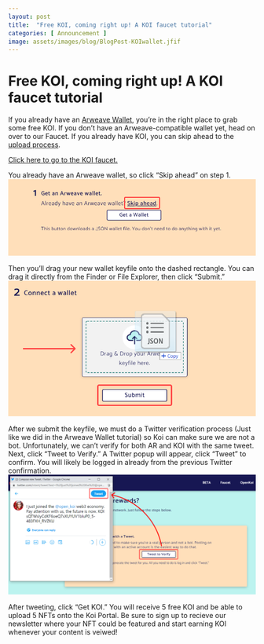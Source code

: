 ```yaml
---
layout: post
title:  "Free KOI, coming right up! A KOI faucet tutorial"
categories: [ Announcement ]
image: assets/images/blog/BlogPost-KOIwallet.jfif
---
```


# Free KOI, coming right up! A KOI faucet tutorial

If you already have an [Arweave Wallet](https://blog.openkoi.com/An-Arweave-faucet-tutorial/), you’re in the right place to grab some free KOI. If you don’t have an Arweave-compatible wallet yet, head on over to our Faucet. If you already have KOI, you can skip ahead to the [upload process](https://koi.rocks/register-content).

[Click here to go to the KOI faucet.](https://koi.rocks/faucet?step=0)

You already have an Arweave wallet, so click “Skip ahead” on step 1.
![get free crypto by downloading faucet](/assets/images/blog/step1_faucet.png)

Then you’ll drag your new wallet keyfile onto the dashed rectangle. You can drag it directly from the Finder or File Explorer, then click “Submit.”
![get free crypto by downloading faucet](/assets/images/blog/step2_faucet.png)


After we submit the keyfile, we must do a Twitter verification process (Just like we did in the Arweave Wallet tutorial) so Koi can make sure we are not a bot.  Unfortunately, we can’t verify for both AR and KOI with the same tweet.
Next, click “Tweet to Verify.” A Twitter popup will appear, click “Tweet” to confirm. You will likely be logged in already from the previous Twitter confirmation.
![get free crypto by downloading faucet!](/assets/images/blog/step3_faucet.png)


After tweeting, click “Get KOI.” You will receive 5 free KOI and be able to upload 5 NFTs onto the Koi Portal. Be sure to sign up to recieve our newsletter where your NFT could be featured and start earning KOI whenever your content is veiwed!


